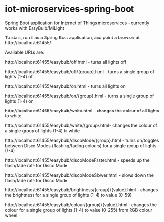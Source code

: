 # iot-microservices-spring-boot
Spring Boot application for Internet of Things microservices - currently works with EasyBulb/MiLight

To start, run it as a Spring Boot application, and point a browser at http://localhost:61455/

Available URLs are:

http://localhost:61455/easybulb/off.html - turns all lights off

http://localhost:61455/easybulb/off/{group}.html - turns a single group of lights (1-4) off

http://localhost:61455/easybulb/on.html - turns all lights on

http://localhost:61455/easybulb/on/{group}.html - turns a single group of lights (1-4) on

http://localhost:61455/easybulb/white.html - changes the colour of all lights to white

http://localhost:61455/easybulb/white/{group}.html- changes the colour of a single group of lights (1-4) to white

http://localhost:61455/easybulb/discoMode/{group}.html - turns on/toggles between Disco Modes (flashing/fading colours) for a single group of lights (1-4)

http://localhost:61455/easybulb/discoModeFaster.html - speeds up the flash/fade rate for Disco Mode

http://localhost:61455/easybulb/discoModeSlower.html - slows down the flash/fade rate for Disco Mode

http://localhost:61455/easybulb/brightness/{group}/{value}.html - changes the brightness for a single group of lights (1-4) to value (0-59)

http://localhost:61455/easybulb/colour/{group}/{value}.html - changes the colour for a single group of lights (1-4) to value (0-255) from RGB colour wheel
